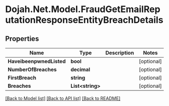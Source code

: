 # Dojah.Net.Model.FraudGetEmailReputationResponseEntityBreachDetails

## Properties

Name | Type | Description | Notes
------------ | ------------- | ------------- | -------------
**HaveibeenpwnedListed** | **bool** |  | [optional] 
**NumberOfBreaches** | **decimal** |  | [optional] 
**FirstBreach** | **string** |  | [optional] 
**Breaches** | **List&lt;string&gt;** |  | [optional] 

[[Back to Model list]](../README.md#documentation-for-models) [[Back to API list]](../README.md#documentation-for-api-endpoints) [[Back to README]](../README.md)

